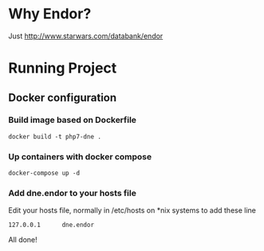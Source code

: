 # Why Endor?

Just http://www.starwars.com/databank/endor

# Running Project

## Docker configuration

### Build image based on Dockerfile

`docker build -t php7-dne .`

### Up containers with docker compose

`docker-compose up -d`

### Add dne.endor to your hosts file

Edit your hosts file, normally in /etc/hosts on *nix systems to add these line

`127.0.0.1		dne.endor`

All done!
